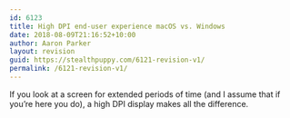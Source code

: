 ```yaml
---
id: 6123
title: High DPI end-user experience macOS vs. Windows
date: 2018-08-09T21:16:52+10:00
author: Aaron Parker
layout: revision
guid: https://stealthpuppy.com/6121-revision-v1/
permalink: /6121-revision-v1/
---
```

If you look at a screen for extended periods of time (and I assume that if you&#8217;re here you do), a high DPI display makes all the difference.